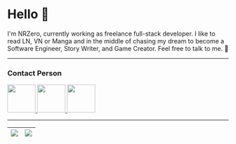 # Hello 👋

I'm NRZero, currently working as freelance full-stack developer. I like to read LN, VN or Manga and in the middle of chasing my dream to become a Software Engineer, Story Writer, and Game Creator. Feel free to talk to me. 👋
<!--
**NRZero1/NRZero1** is a ✨ _special_ ✨ repository because its `README.md` (this file) appears on your GitHub profile.

Here are some ideas to get you started:-->

<!--- 🔭 Suffering from too many projects. -->
<!--
- 🙂 When project is finished

- 🌱 Becoming a software engineer and story writer is one of my dream.

- 🤔 Is sleep deprivation a norm for programmers?

- 📫 You can contact me by email: ronaldo.pangestu1@gmail.com or from my LinkedIn profile.

- 🙏 May Covid end ASAP.
-->
<!--- 🤔 I’m looking for help with my sleep deprivation because of my projects.-->
<!--- 📫 You can contact me by email: ronaldo.pangestu1@gmail.com or from my LinkedIn profile.-->
<!--- ⚡ Fun fact: my prefered nickname is NRZero, but GitHub won't permit me, so i add the number 1 (one) just for formality-->

<!--- 👯 I’m looking to collaborate on ...-->
<!--- 💬 Ask me about ...-->

<hr>
<h3>Contact Person</h3>

<div>
 <a href="mailto:ronaldo.pangestu1@gmail.com">
  <img src="https://img.icons8.com/fluent/2x/secured-letter.png" width="64" height="64">
 </a>
 
 <a href="https://www.linkedin.com/in/daniel-ronaldo-pangestu/">
  <img src="https://img.icons8.com/fluent/2x/linkedin.png" width="64" height="64">
 </a>
 
 <a href="https://discordapp.com/users/312428560155672588">
  <img src="https://www.freepnglogos.com/uploads/discord-logo-png/concours-discord-cartes-voeux-fortnite-france-6.png" width="64" height="64">
 </a>
</div>

<hr>

<div align="center">
  
  | <a href="https://github.com/NRZero1/NRZero1"><img src="https://github-readme-stats.vercel.app/api?username=NRZero1&count_private=true&show_icons=true&theme=great-gatsby"></a> | <a hre="https://github.com/NRZero1/NRZero1"><img src="https://github-readme-stats.vercel.app/api/top-langs/?username=NRZero1&layout=compact&theme=midnight-purple&langs_count=8&count_private=true&hide=shaderlab,hlsl,glsl,html,css,hack"></a> |
| ------------- | ------------- |
  
</div>
